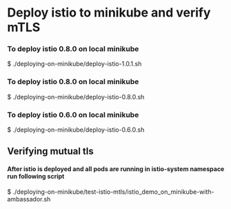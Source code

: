 # Deploy istio to minikube and verify mTLS

### To deploy istio 0.8.0 on local minikube
  $ ./deploying-on-minikube/deploy-istio-1.0.1.sh

### To deploy istio 0.8.0 on local minikube
  $ ./deploying-on-minikube/deploy-istio-0.8.0.sh

 
### To deploy istio 0.6.0 on local minikube
  $ ./deploying-on-minikube/deploy-istio-0.6.0.sh


## Verifying mutual tls 
#### After istio is deployed and all pods are running in istio-system namespace run following script 
  $ ./deploying-on-minikube/test-istio-mtls/istio_demo_on_minikube-with-ambassador.sh 
